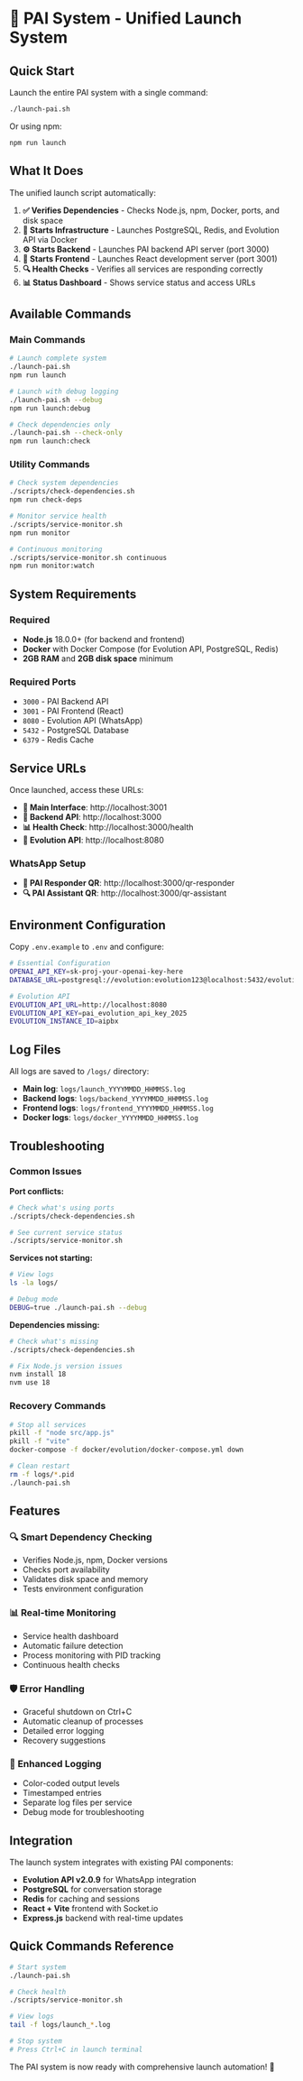 # 🚀 PAI System - Unified Launch System

## Quick Start

Launch the entire PAI system with a single command:

```bash
./launch-pai.sh
```

Or using npm:

```bash
npm run launch
```

## What It Does

The unified launch script automatically:

1. **✅ Verifies Dependencies** - Checks Node.js, npm, Docker, ports, and disk space
2. **🐳 Starts Infrastructure** - Launches PostgreSQL, Redis, and Evolution API via Docker
3. **⚙️ Starts Backend** - Launches PAI backend API server (port 3000)
4. **🎨 Starts Frontend** - Launches React development server (port 3001)  
5. **🔍 Health Checks** - Verifies all services are responding correctly
6. **📊 Status Dashboard** - Shows service status and access URLs

## Available Commands

### Main Commands
```bash
# Launch complete system
./launch-pai.sh
npm run launch

# Launch with debug logging
./launch-pai.sh --debug
npm run launch:debug

# Check dependencies only
./launch-pai.sh --check-only  
npm run launch:check
```

### Utility Commands
```bash
# Check system dependencies
./scripts/check-dependencies.sh
npm run check-deps

# Monitor service health
./scripts/service-monitor.sh
npm run monitor

# Continuous monitoring
./scripts/service-monitor.sh continuous
npm run monitor:watch
```

## System Requirements

### Required
- **Node.js** 18.0.0+ (for backend and frontend)
- **Docker** with Docker Compose (for Evolution API, PostgreSQL, Redis)
- **2GB RAM** and **2GB disk space** minimum

### Required Ports
- `3000` - PAI Backend API
- `3001` - PAI Frontend (React)
- `8080` - Evolution API (WhatsApp)
- `5432` - PostgreSQL Database
- `6379` - Redis Cache

## Service URLs

Once launched, access these URLs:

- **📱 Main Interface**: http://localhost:3001
- **🔧 Backend API**: http://localhost:3000  
- **📊 Health Check**: http://localhost:3000/health
- **🤖 Evolution API**: http://localhost:8080

### WhatsApp Setup
- **🔗 PAI Responder QR**: http://localhost:3000/qr-responder
- **🔍 PAI Assistant QR**: http://localhost:3000/qr-assistant

## Environment Configuration

Copy `.env.example` to `.env` and configure:

```bash
# Essential Configuration
OPENAI_API_KEY=sk-proj-your-openai-key-here
DATABASE_URL=postgresql://evolution:evolution123@localhost:5432/evolution_db

# Evolution API
EVOLUTION_API_URL=http://localhost:8080
EVOLUTION_API_KEY=pai_evolution_api_key_2025
EVOLUTION_INSTANCE_ID=aipbx
```

## Log Files

All logs are saved to `/logs/` directory:

- **Main log**: `logs/launch_YYYYMMDD_HHMMSS.log`
- **Backend logs**: `logs/backend_YYYYMMDD_HHMMSS.log`  
- **Frontend logs**: `logs/frontend_YYYYMMDD_HHMMSS.log`
- **Docker logs**: `logs/docker_YYYYMMDD_HHMMSS.log`

## Troubleshooting

### Common Issues

**Port conflicts:**
```bash
# Check what's using ports
./scripts/check-dependencies.sh

# See current service status  
./scripts/service-monitor.sh
```

**Services not starting:**
```bash
# View logs
ls -la logs/

# Debug mode
DEBUG=true ./launch-pai.sh --debug
```

**Dependencies missing:**
```bash
# Check what's missing
./scripts/check-dependencies.sh

# Fix Node.js version issues
nvm install 18
nvm use 18
```

### Recovery Commands

```bash
# Stop all services
pkill -f "node src/app.js"
pkill -f "vite"
docker-compose -f docker/evolution/docker-compose.yml down

# Clean restart
rm -f logs/*.pid
./launch-pai.sh
```

## Features

### 🔍 Smart Dependency Checking
- Verifies Node.js, npm, Docker versions
- Checks port availability  
- Validates disk space and memory
- Tests environment configuration

### 📊 Real-time Monitoring  
- Service health dashboard
- Automatic failure detection
- Process monitoring with PID tracking
- Continuous health checks

### 🛡️ Error Handling
- Graceful shutdown on Ctrl+C
- Automatic cleanup of processes
- Detailed error logging
- Recovery suggestions

### 🎨 Enhanced Logging
- Color-coded output levels
- Timestamped entries  
- Separate log files per service
- Debug mode for troubleshooting

## Integration

The launch system integrates with existing PAI components:

- **Evolution API v2.0.9** for WhatsApp integration
- **PostgreSQL** for conversation storage
- **Redis** for caching and sessions
- **React + Vite** frontend with Socket.io
- **Express.js** backend with real-time updates

## Quick Commands Reference

```bash
# Start system
./launch-pai.sh

# Check health  
./scripts/service-monitor.sh

# View logs
tail -f logs/launch_*.log

# Stop system
# Press Ctrl+C in launch terminal
```

The PAI system is now ready with comprehensive launch automation! 🎉